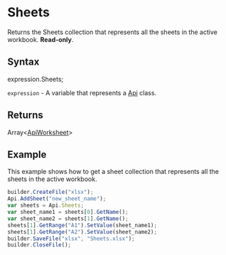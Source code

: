# Sheets

Returns the Sheets collection that represents all the sheets in the active workbook. **Read-only**.

## Syntax

expression.Sheets;

`expression` - A variable that represents a [Api](../Api.md) class.

## Returns

Array<[ApiWorksheet](../../ApiWorksheet/ApiWorksheet.md)>

## Example

This example shows how to get a sheet collection that represents all the sheets in the active workbook.

```javascript
builder.CreateFile("xlsx");
Api.AddSheet("new_sheet_name");
var sheets = Api.Sheets;
var sheet_name1 = sheets[0].GetName();
var sheet_name2 = sheets[1].GetName();
sheets[1].GetRange("A1").SetValue(sheet_name1);
sheets[1].GetRange("A2").SetValue(sheet_name2);
builder.SaveFile("xlsx", "Sheets.xlsx");
builder.CloseFile();
```